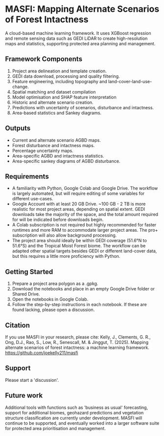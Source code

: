 # MASFI: Mapping Alternate Scenarios of Forest Intactness

A cloud-based machine learning framework. It uses XGBoost regression and remote sensing data such as GEDI LiDAR to create high-resolution maps and statistics, supporting protected area planning and management.

## Framework Components

1. Project area delineation and template creation.
2. GEDI data download, processing and quality filtering.
3. Feature engineering, including topography and land-cover-land-use-change.
4. Spatial matching and dataset compilation
5. Model optimisation and SHAP feature interpretation
6. Historic and alternate scenario creation.
7. Predictions with uncertainty of scenarios, disturbance and intactness.
8. Area-based statistics and Sankey diagrams.


## Outputs

- Current and alternate scenario AGBD maps.
- Forest disturbance and intactness maps.
- Percentage uncertainty maps.
- Area-specific AGBD and intactness statistics.
- Area-specific sankey diagrams of AGBD disturbance.

## Requirements

- A familiarity with Python, Google Colab and Google Drive. The workflow is largely automated, but will require editing of some variables for different use-cases.
- Google Account with at least 20 GB Drive. ~100 GB - 2 TB is more realistic for most project areas, depending on spatial extent. GEDI downloads take the majority of the space, and the total amount required for will be indicated before downloads begin.
- A Colab subscription is not required but highly recommended for faster runtimes and more RAM to accommodate larger project areas. The pro+ subscription will also allow background processing.
- The project area should ideally be within GEDI coverage (51.6°N to 51.6°S) and the Tropical Moist Forest biome. The workflow can be adapted other spatial targets besides GEDI or different land-cover data, but this requires a little more proficiency with Python.

## Getting Started

1. Prepare a project area polygon as a .gpkg.
2. Download the notebooks and place in an empty Google Drive folder or Shared Drive.
3. Open the notebooks in Google Colab.
4. Follow the step-by-step instructions in each notebook. If these are found lacking, please open a discussion.

## Citation

If you use MASFI in your research, please cite:
Kelly, J., Clements, G. R., Ong, D.J., Rao, S., Low, R., Senescall, M. & Jinggut, T. (2025). Mapping alternate scenarios of forest intactness: a machine learning framework. https://github.com/joekelly211/masfi

## Support

Please start a 'discussion'.

## Future work

Additional tools with functions such as 'business as usual' forecasting, support for additional biomes, geohazard predictions and vegetation structure classification are currently under development. MASFI will continue to be supported, and eventually worked into a larger software suite for protected area prioritisation and management.
